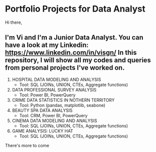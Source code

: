 # Portfolio Projects for Data Analyst

Hi there, 

I'm Vi and I'm a Junior Data Analyst. 
You can have a look at my Linkedin: https://www.linkedin.com/in/visgn/
In this repository, I will show all my codes and queries from personal projects I've worked on.
--
1. HOSPITAL DATA MODELING AND ANALYSIS
   - Tool: SQL (JOINs, UNION, CTEs, Aggregate functions)
2. DATA PROFESSIONAL SURVEY ANALYSIS
   - Tool: Power BI, PowerQuery
3. CRIME DATA STATISTICS IN NOTHERN TERRITORY
   - Tool: Python (pandas, matplotlib, seabone)
4. BEAUTY SPA DATA ANALYSIS
   - Tool: CRM, Power BI, PowerQuery
5. CINEMA DATA MODELING AND ANALYSIS
   - Tool: SQL (JOINs, UNION, CTEs, Aggregate functions)
5. GAME ANALYSIS: LUCKY HAT
   - Tool: SQL (JOINs, UNION, CTEs, Aggregate functions)


There's more to come

